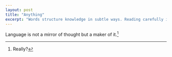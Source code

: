 ```yaml
---
layout: post
title: "Anything"
excerpt: "Words structure knowledge in subtle ways. Reading carefully is essential."
---
```


Language is not a mirror of thought but a maker of it.[^1]  

[^1]: Really?
